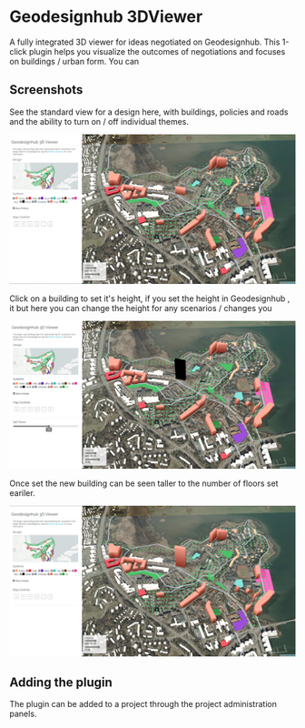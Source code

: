 # Geodesignhub 3DViewer

A fully integrated 3D viewer for ideas negotiated on Geodesignhub. This 1-click plugin helps you visualize the outcomes of negotiations and focuses on buildings / urban form. You can 

## Screenshots

See the standard view for a design here, with buildings, policies and roads and the ability to turn on / off individual themes. 

![alt text](readme-images/standard-view.png)

Click on a building to set it's height, if you set the height in Geodesignhub , it  but here you can change the height for any scenarios / changes you

![alt text](readme-images/set-floors.png)

Once set the new building can be seen taller to the number of floors set eariler.

![alt text](readme-images/floors-set.png)


## Adding the plugin

The plugin can be added to a project through the project administration panels.